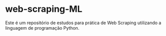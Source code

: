 # web-scraping-ML
 Este é um repositório de estudos para prática de Web Scraping utilizando a linguagem de programação Python.
